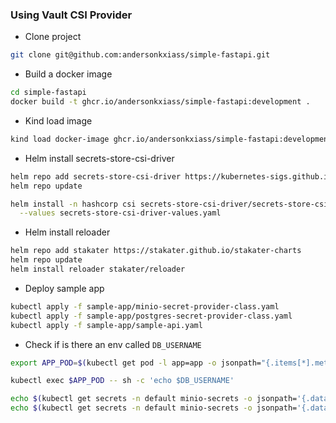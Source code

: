 ### Using Vault CSI Provider

- Clone project

```bash
git clone git@github.com:andersonkxiass/simple-fastapi.git
```

- Build a docker image

```bash
cd simple-fastapi
docker build -t ghcr.io/andersonkxiass/simple-fastapi:development .
```

- Kind load image

```bash
kind load docker-image ghcr.io/andersonkxiass/simple-fastapi:development
```

- Helm install secrets-store-csi-driver

```bash
helm repo add secrets-store-csi-driver https://kubernetes-sigs.github.io/secrets-store-csi-driver/charts
helm repo update

helm install -n hashcorp csi secrets-store-csi-driver/secrets-store-csi-driver \
  --values secrets-store-csi-driver-values.yaml
```

- Helm install reloader

```bash
helm repo add stakater https://stakater.github.io/stakater-charts
helm repo update
helm install reloader stakater/reloader 
```

- Deploy sample app

```bash
kubectl apply -f sample-app/minio-secret-provider-class.yaml
kubectl apply -f sample-app/postgres-secret-provider-class.yaml
kubectl apply -f sample-app/sample-api.yaml
```

- Check if is there an env called `DB_USERNAME`

```bash
export APP_POD=$(kubectl get pod -l app=app -o jsonpath="{.items[*].metadata.name}")
```

```bash
kubectl exec $APP_POD -- sh -c 'echo $DB_USERNAME'
```

```bash
echo $(kubectl get secrets -n default minio-secrets -o jsonpath='{.data.\accessKeyId}' | base64 -d)
echo $(kubectl get secrets -n default minio-secrets -o jsonpath='{.data.\secretAccessKey}' | base64 -d)
```
